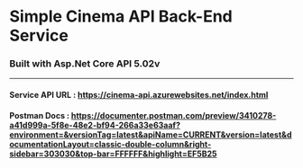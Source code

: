 # Simple Cinema API Back-End Service
### Built with Asp.Net Core API 5.02v
----------------
#### Service API URL : https://cinema-api.azurewebsites.net/index.html
#### Postman Docs : https://documenter.postman.com/preview/3410278-a41d999a-5f8e-48e2-bf94-266a33e63aaf?environment=&versionTag=latest&apiName=CURRENT&version=latest&documentationLayout=classic-double-column&right-sidebar=303030&top-bar=FFFFFF&highlight=EF5B25
